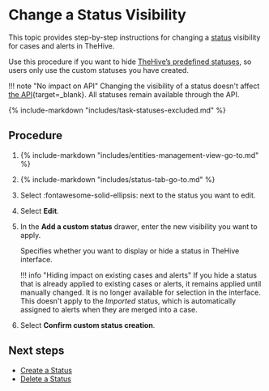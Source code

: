 # Change a Status Visibility

<!-- md:version 5.5 --> <!-- md:permission `[admin] managePlatform` -->

This topic provides step-by-step instructions for changing a [status](about-statuses.md) visibility for cases and alerts in TheHive.

Use this procedure if you want to hide [TheHive’s predefined statuses](about-statuses.md#predefined-statuses), so users only use the custom statuses you have created. 

!!! note "No impact on API"
    Changing the visibility of a status doesn't affect [the API](https://docs.strangebee.com/thehive/api-docs/){target=_blank}. All statuses remain available through the API.

{% include-markdown "includes/task-statuses-excluded.md" %}

<h2>Procedure</h2>

1. {% include-markdown "includes/entities-management-view-go-to.md" %}

2. {% include-markdown "includes/status-tab-go-to.md" %}

3. Select :fontawesome-solid-ellipsis: next to the status you want to edit.

4. Select **Edit**.

5. In the **Add a custom status** drawer, enter the new visibility you want to apply.

    Specifies whether you want to display or hide a status in TheHive interface.
    
    !!! info "Hiding impact on existing cases and alerts"
        If you hide a status that is already applied to existing cases or alerts, it remains applied until manually changed. It is no longer available for selection in the interface. This doesn't apply to the *Imported* status, which is automatically assigned to alerts when they are merged into a case.

6. Select **Confirm custom status creation**.

<h2>Next steps</h2>

* [Create a Status](create-a-status.md)
* [Delete a Status](delete-a-status.md)